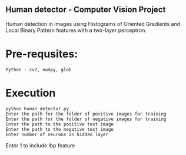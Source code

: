 ## Human detector - Computer Vision Project

Human detection in images using Histograms of Oriented Gradients and Local Binary Pattern features with a two-layer perceptron.

# Pre-requsites:

	Python - cv2, numpy, glob

# Execution

	python human_detector.py
	Enter the path for the folder of positive images for training
	Enter the path for the folder of negative images for training
	Enter the path to the positive test image
	Enter the path to the negative test image
	Enter number of neurons in hidden layer
  Enter 1 to include lbp feature
